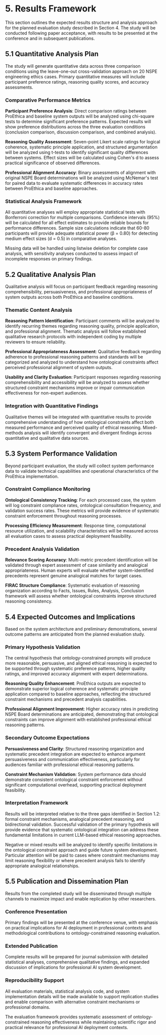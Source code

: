# 5. Results Framework

This section outlines the expected results structure and analysis approach for the planned evaluation study described in Section 4. The study will be conducted following paper acceptance, with results to be presented at the conference and in subsequent publications.

## 5.1 Quantitative Analysis Plan

The study will generate quantitative data across three comparison conditions using the leave-one-out cross-validation approach on 20 NSPE engineering ethics cases. Primary quantitative measures will include participant preference ratings, reasoning quality scores, and accuracy assessments.

### Comparative Performance Metrics

**Participant Preference Analysis**: Direct comparison ratings between ProEthica and baseline system outputs will be analyzed using chi-square tests to determine significant preference patterns. Expected results will show preference distributions across the three evaluation conditions (conclusion comparison, discussion comparison, and combined analysis).

**Reasoning Quality Assessment**: Seven-point Likert scale ratings for logical coherence, systematic principle application, and structured argumentation will be analyzed using t-tests to identify significant quality differences between systems. Effect sizes will be calculated using Cohen's d to assess practical significance of observed differences.

**Professional Alignment Accuracy**: Binary assessments of alignment with original NSPE Board determinations will be analyzed using McNemar's test for paired data to evaluate systematic differences in accuracy rates between ProEthica and baseline approaches.

### Statistical Analysis Framework

All quantitative analyses will employ appropriate statistical tests with Bonferroni correction for multiple comparisons. Confidence intervals (95%) will be calculated for all effect estimates to provide reliable bounds for performance differences. Sample size calculations indicate that 60-80 participants will provide adequate statistical power (β = 0.80) for detecting medium effect sizes (d = 0.5) in comparative analyses.

Missing data will be handled using listwise deletion for complete case analysis, with sensitivity analyses conducted to assess impact of incomplete responses on primary findings.

## 5.2 Qualitative Analysis Plan

Qualitative analysis will focus on participant feedback regarding reasoning comprehensibility, persuasiveness, and professional appropriateness of system outputs across both ProEthica and baseline conditions.

### Thematic Content Analysis

**Reasoning Pattern Identification**: Participant comments will be analyzed to identify recurring themes regarding reasoning quality, principle application, and professional alignment. Thematic analysis will follow established qualitative research protocols with independent coding by multiple reviewers to ensure reliability.

**Professional Appropriateness Assessment**: Qualitative feedback regarding adherence to professional reasoning patterns and standards will be categorized and analyzed to understand how ontological constraints affect perceived professional alignment of system outputs.

**Usability and Clarity Evaluation**: Participant responses regarding reasoning comprehensibility and accessibility will be analyzed to assess whether structured constraint mechanisms improve or impair communication effectiveness for non-expert audiences.

### Integration with Quantitative Findings

Qualitative themes will be integrated with quantitative results to provide comprehensive understanding of how ontological constraints affect both measured performance and perceived quality of ethical reasoning. Mixed-methods analysis will identify convergent and divergent findings across quantitative and qualitative data sources.

## 5.3 System Performance Validation

Beyond participant evaluation, the study will collect system performance data to validate technical capabilities and operational characteristics of the ProEthica implementation.

### Constraint Compliance Monitoring

**Ontological Consistency Tracking**: For each processed case, the system will log constraint compliance rates, ontological consultation frequency, and validation success rates. These metrics will provide evidence of systematic constraint enforcement throughout reasoning processes.

**Processing Efficiency Measurement**: Response time, computational resource utilization, and scalability characteristics will be measured across all evaluation cases to assess practical deployment feasibility.

### Precedent Analysis Validation

**Relevance Scoring Accuracy**: Multi-metric precedent identification will be validated through expert assessment of case similarity and analogical appropriateness. Human experts will evaluate whether system-identified precedents represent genuine analogical matches for target cases.

**FIRAC Structure Compliance**: Systematic evaluation of reasoning organization according to Facts, Issues, Rules, Analysis, Conclusion framework will assess whether ontological constraints improve structured reasoning consistency.

## 5.4 Expected Outcomes and Implications

Based on the system architecture and preliminary demonstrations, several outcome patterns are anticipated from the planned evaluation study.

### Primary Hypothesis Validation

The central hypothesis that ontology-constrained prompts will produce more reasonable, persuasive, and aligned ethical reasoning is expected to be supported through systematic preference patterns, higher quality ratings, and improved accuracy alignment with expert determinations.

**Reasoning Quality Enhancement**: ProEthica outputs are expected to demonstrate superior logical coherence and systematic principle application compared to baseline approaches, reflecting the structured constraint mechanisms and precedent analysis capabilities.

**Professional Alignment Improvement**: Higher accuracy rates in predicting NSPE Board determinations are anticipated, demonstrating that ontological constraints can improve alignment with established professional ethical reasoning patterns.

### Secondary Outcome Expectations

**Persuasiveness and Clarity**: Structured reasoning organization and systematic precedent integration are expected to enhance argument persuasiveness and communication effectiveness, particularly for audiences familiar with professional ethical reasoning patterns.

**Constraint Mechanism Validation**: System performance data should demonstrate consistent ontological constraint enforcement without significant computational overhead, supporting practical deployment feasibility.

### Interpretation Framework

Results will be interpreted relative to the three gaps identified in Section 1.2: formal constraint mechanisms, analogical precedent reasoning, and bidirectional validation. Successful validation of the primary hypothesis will provide evidence that systematic ontological integration can address these fundamental limitations in current LLM-based ethical reasoning approaches.

Negative or mixed results will be analyzed to identify specific limitations in the ontological constraint approach and guide future system development. Particular attention will be paid to cases where constraint mechanisms may limit reasoning flexibility or where precedent analysis fails to identify appropriate analogical relationships.

## 5.5 Publication and Dissemination Plan

Results from the completed study will be disseminated through multiple channels to maximize impact and enable replication by other researchers.

### Conference Presentation

Primary findings will be presented at the conference venue, with emphasis on practical implications for AI deployment in professional contexts and methodological contributions to ontology-constrained reasoning evaluation.

### Extended Publication

Complete results will be prepared for journal submission with detailed statistical analyses, comprehensive qualitative findings, and expanded discussion of implications for professional AI system development.

### Reproducibility Support

All evaluation materials, statistical analysis code, and system implementation details will be made available to support replication studies and enable comparison with alternative constraint mechanisms or professional domains.

The evaluation framework provides systematic assessment of ontology-constrained reasoning effectiveness while maintaining scientific rigor and practical relevance for professional AI deployment contexts.
